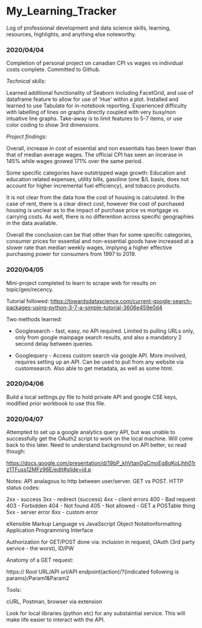 # My_Learning_Tracker

Log of professional development and data science skills, learning, resources, highlights, and anything else noteworthy. 

### 2020/04/04

Completion of personal project on canadian CPI vs wages vs individual costs complete. Committed to Github.

*Technical skills:*

Learned additional functionality of Seaborn including FacetGrid, and use of dataframe feature to allow for use of 'Hue' within a plot. Installed and learned to use Tabulate for in-notebook reporting. Experienced difficulty with labelling of lines on graphs directly coupled with very busy/non intuative line graphs. Take-away is to limit features to 5-7 items, or use color coding to show 3rd dimensions.

*Project findings:*

Overall, increase in cost of essential and non essentials has been lower than that of median average wages. The official CPI has seen an incerase in 145% while wages growed 171% over the same period.

Some specific categories have outstripped wage growth: Education and education related expenses, utility bills, gasoline (one $/L basis, does not account for higher incremental fuel efficiency), and tobacco products.

It is not clear from the data how the cost of housing is calculated. In the case of rent, there is a clear direct cost, however the cost of purchased housing is unclear as to the impact of purchase price vs mortgage vs carrying costs. As well, there is no differention across specific geographies in the data available.

Overall the conclusion can be that other than for some specific categories, consumer prices for essential and non-essential goods have increased at a slower rate than median weekly wages, implying a higher effective purchasing power for consumers from 1997 to 2019.

### 2020/04/05

Mini-project completed to learn to scrape web for results on topic/geo/recency.

Tutorial followed: https://towardsdatascience.com/current-google-search-packages-using-python-3-7-a-simple-tutorial-3606e459e0d4

Two methods learned:

* Googlesearch - fast, easy, no API required. Limited to pulling URLs only, only from google mainpage search results, and also a mandatory 2 second delay between queries.

* Googlequery - Access custom search via google API. More involved, requires setting up an API. Can be used to pull from any website via customsearch. Also able to get metadata, as well as some html.

### 2020/04/06

Build a local settings.py file to hold private API and google CSE keys, modified prior workbook to use this file.

### 2020/04/07

Attempted to set up a google analytics query API, but was unable to successfully get the OAuth2 script to work on the local machine. Will come back to this later. Need to understand background on API better, so read though:

https://docs.google.com/presentation/d/19bP_khVtanOgCmoEg8qKoLjhh01rz1TFuss12MFz96E/edit#slide=id.p

Notes:
API analagous to http between user/server. GET vs POST.
HTTP status codes:

2xx - success
3xx - redirect (success)
4xx - client errors
400 - Bad request
403 - Forbidden
404 - Not found
405 - Not allowed - GET a POSTable thing
5xx - server error
6xx - custom error

eXensible Markup Language vs JavaSscript Object Notationformatting
Application Programming Interface

Authorization for GET/POST done via: inclusion in request, OAuth (3rd party service - the worst), ID/PW

Anatomy of a GET request:

https:// Root URL/API url/API endpoint(action)/?(indicated following is params)/Param1&Param2

Tools: 

cURL, Postman, browser via extension

Look for local libraries (python etc) for any substaintial service. This will make life easier to interact with the API.



